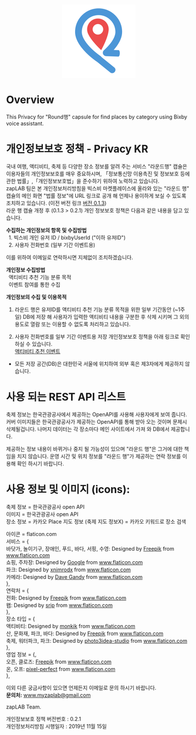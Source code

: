 <p align="center">
  <img src="https://github.com/muzaffar622/Round-/blob/master/00ef3964-f2e0-44ee-b4d5-d2ca8bba72bd_200x200.png?raw=true" width="200" height="200"/>
</p>

# Overview
This Privacy for "Round행" capsule for find places by category using Bixby voice assistant.

# 개인정보보호 정책 - Privacy KR
국내 여행, 액티비티, 축제 등 다양한 장소 정보를 알려 주는 서비스 "라운드행" 캡슐은 이용자들의 개인정보보호를 매우 중요하시며,
「정보통신망 이용촉진 및 정보보호 등에 관한 법률」,「개인정보보호법」을 준수하기 위하여 노력하고 있습니다.<br/> 
zapLAB 팀은 본 개인정보처리방침을 빅스비 마켓플레이스에 올라와 있는 "라운드 행" 캡슐의 메인 화면 "법률 정보"에 URL 링크로 공개 해
언제나 용이하게 보실 수 있도록 조치하고 있습니다. (이전 버전 링크 [버전 0.1.3](https://github.com/muzaffar622/Round-/blob/master/prev_privacy_terms_v1.md))<br/>
라운 행 캡슐 개정 후 (0.1.3 > 0.2.1) 개인 정보보호 정책은 다음과 같은 내용을 담고 있습니다.

**수집하는 개인정보의 항목 및 수집방법** <br/>
&ensp;1. 빅스비 개인 유저 ID / bixbyUserId ("이하 유져ID") <br/>
&ensp;2. 사용자 전화번호 (일부 기간 이벤트용) <br/>

이를 위하여 이메일로 연락하시면 지체없이 조치하겠습니다. 

**개인정보 수집방법** <br/>
&ensp;액티비티 추천 기능 분류 목적<br/> 
&ensp;이벤트 참여를 통한 수집<br/> 


**개인정보의 수집 및 이용목적**

1. 라운드 행은 유저ID를 액티비티 추천 기능 분류 목적을 위한 일부 기간동안 (~1주일) DB에 저장 해 사용자가 입력한 액티비티 내용을 구분한 후 
삭제 시키며 그 외의 용도로 열람 또는 이용할 수 없도록 처리하고 있습니다. <br/> 

2. 사용자 전화번호를 일부 기간 이벤트용 저장 개인정보보호 정책을 아래 링크로 확인 하실 수 있습니다.<br>
[액티비티 추천 이벤트](https://github.com/muzaffar622/Round-/edit/master/event.md) <br>


- 모든 저장 공간(DB)은 대한민국 서울에 위치하여 외부 혹은 제3자에게 제공하지 않습니다.



# 사용 되는 REST API 리스트 
축제 정보는 한국관광공사에서 제공하는 OpenAPI를 사용해 사용자에게 보여 줍니다.
커버 이미지들은 한국관광공사가 제공하는 OpenAPI를 통해 받아 오는 것이며 문제시 삭제될겁니다.
나머지 데이터는 각 장소마다 메인 사이트에서 가져 와 DB에서 제공합니다. 

제공하는 정보 내용이 바뀌거나 중지 될 가능성이 있으며 "라운드 행"은 그거에 대한 책임을 치지 않습니다.
운영 시간 및 위치 정보를 "라운드 행"가 제공하는 연락 정보를 이용해 확인 하시기 바랍니다.


# 사용 정보 및 이미지 (icons):  

축제 정보 = 한국관광공사 open API   
이미지 = 한국관광공사 open API  
장소 정보 = 카카오 Place 
지도 정보 (축제 지도 정보X) = 카카오 키워드로 장소 검색  


아이콘 = flaticon.com  
서비스 = { <br/>
바닷가, 놀이기구, 장애인, 푸드, 바다, 서핑, 수영: Designed by [Freepik](https://www.freepik.com/) from www.flaticon.com <br/>
쇼핑, 주차장: Designed by [Google](https://www.flaticon.com/authors/google) from www.flaticon.com <br/> 
파크: Designed by [xnimrodx](https://www.flaticon.com/authors/xnimrodx ) from www.flaticon.com <br/>
카메라: Designed by [Dave Gandy](https://www.flaticon.com/authors/dave-gandy) from www.flaticon.com <br/>
},<br>
연락처 = {<br>
전화: Designed by [Freepik](https://www.freepik.com/) from www.flaticon.com <br>
왭: Designed by [srip](https://www.flaticon.com/authors/srip) from www.flaticon.com <br> 
},<br>
장소 타입 = {<br>
액티비티: Designed by [monkik](https://www.flaticon.com/authors/monkik) from www.flaticon.com <br>
산, 문화재, 파크, 바다: Designed by [Freepik](https://www.freepik.com/) from www.flaticon.com <br>
축제, 워터파크, 파크: Designed by [photo3idea-studio](https://www.flaticon.com/authors/photo3idea-studio) from www.flaticon.com <br>
},<br>
영업 정보 = {,<br>
오픈, 클로즈: [Freepik](https://www.freepik.com/) from www.flaticon.com <br/>
온, 오프: [pixel-perfect](https://www.flaticon.com/authors/pixel-perfect) from www.flaticon.com <br/>
},<br>

이외 다른 궁금사항이 있으면 언제든지 이메일로 문의 하시기 바랍니다.<br/>
**문의처:** www.myzaplab@gmail.com<br/>

zapLAB Team.

개인정보보호 정책 버전번호 : 0.2.1<br/>
개인정보처리방침 시행일자 : 2019년 11월 15일<br/>
